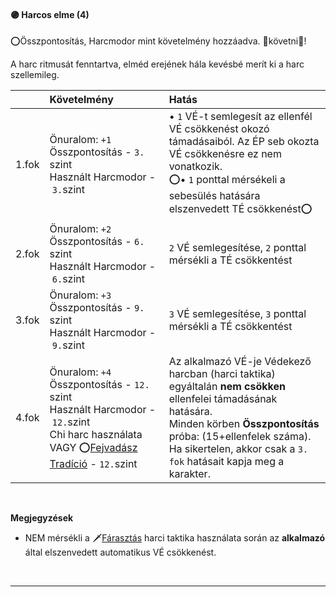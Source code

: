 #### 🟣 Harcos elme (4)

⭕Összpontosítás, Harcmodor mint követelmény hozzáadva. 👀követni👀!

A harc ritmusát fenntartva, elméd erejének hála kevésbé merít ki a harc szellemileg.

| |  Követelmény | Hatás  |
| :----------- | :----------- | :----------- |
| 1.fok | Önuralom:&nbsp;`+1`<br />Összpontosítás&nbsp;-&nbsp;`3.` szint<br />Használt Harcmodor&nbsp;-&nbsp;`3.`szint | • `1` VÉ-t semlegesít az ellenfél VÉ csökkenést okozó támadásaiból. Az ÉP seb okozta VÉ csökkenésre ez nem vonatkozik.<br />⭕• `1` ponttal mérsékeli a sebesülés hatására elszenvedett TÉ csökkenést⭕ |
| 2.fok | Önuralom:&nbsp;`+2`<br />Összpontosítás&nbsp;-&nbsp;`6.` szint<br />Használt Harcmodor&nbsp;-&nbsp;`6.`szint | `2` VÉ semlegesítése, `2` ponttal mérsékli a TÉ csökkentést |
| 3.fok | Önuralom:&nbsp;`+3`<br />Összpontosítás&nbsp;-&nbsp;`9.` szint<br />Használt Harcmodor&nbsp;-&nbsp;`9.`szint| `3` VÉ semlegesítése, `3` ponttal mérsékli a TÉ csökkentést |
| 4.fok | Önuralom:&nbsp;`+4`<br />Összpontosítás&nbsp;-&nbsp;`12.` szint<br />Használt Harcmodor&nbsp;-&nbsp;`12.`szint<br />Chi harc használata VAGY ⭕[Fejvadász Tradíció](../053_fejvadasz_tradicio.md)&nbsp;-&nbsp;`12.`szint | Az alkalmazó VÉ-je Védekező harcban (harci taktika) egyáltalán **nem csökken** ellenfelei támadásának hatására.<br />Minden körben **Összpontosítás** próba: (15+ellenfelek száma). Ha sikertelen, akkor csak a `3. fok` hatásait kapja meg a karakter. |

<br />

**Megjegyzések**

- NEM mérsékli a 🗡️[Fárasztás](065_02_harci_taktikak.md#f%C3%A1raszt%C3%A1s) harci taktika használata során az **alkalmazó** által elszenvedett automatikus VÉ csökkenést.

<br />

---
